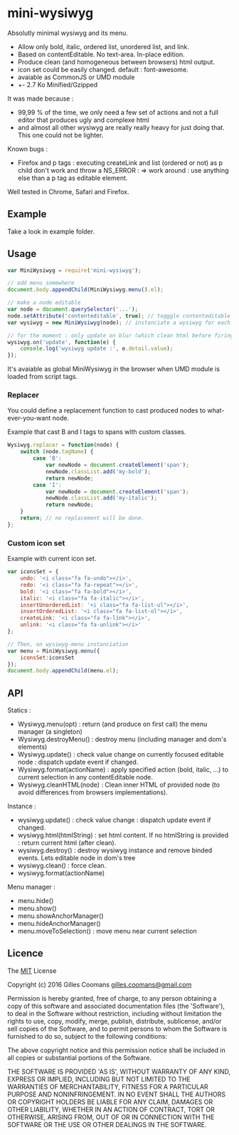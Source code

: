 # mini-wysiwyg

Absolutly minimal wysiwyg and its menu.

- Allow only bold, italic, ordered list, unordered list, and link.
- Based on contentEditable. No text-area. In-place edition.
- Produce clean (and homogeneous between browsers) html output.
- icon set could be easily changed. default : font-awesome.
- avaiable as CommonJS or UMD module
- +- 2.7 Ko Minified/Gzipped


It was made because :
- 99,99 % of the time, we only need a few set of actions and not a full editor that produces ugly and complexe html
- and almost all other wysiwyg are really really heavy for just doing that. This one could not be lighter.


Known bugs :
- Firefox and p tags : executing createLink and list (ordered or not) as p child don't work and throw a NS_ERROR : 
	=> work around : use anything else than a p tag as editable element.


Well tested in Chrome, Safari and Firefox.


## Example

Take a look in example folder.

## Usage

```javascript
var MiniWysiwyg = require('mini-wysiwyg');

// add menu somewhere
document.body.appendChild(MiniWysiwyg.menu().el);

// make a node editable
var node = document.querySelector('...');
node.setAttribute('contenteditable', true); // togggle contenteditable to allow edition and menu handling.
var wysiwyg = new MiniWysiwyg(node); // instanciate a wysiwyg for each editable node

// for the moment : only update on blur (which clean html before firing event)
wysiwyg.on('update', function(e) {
	console.log('wysiwyg update :', e.detail.value);
});

```

It's avaiable as global MiniWysiwyg in the browser when UMD module is loaded from script tags.

### Replacer

You could define a replacement function to cast produced nodes to what-ever-you-want node.

Example that cast B and I tags to spans with custom classes.
```javascript
Wysiwyg.replacer = function(node) {
	switch (node.tagName) {
		case 'B':
			var newNode = document.createElement('span');
			newNode.classList.add('my-bold');
			return newNode;
		case 'I':
			var newNode = document.createElement('span');
			newNode.classList.add('my-italic');
			return newNode;
	}
	return; // no replacement will be done.
};
```

### Custom icon set 

Example with current icon set.
```javascript
var iconsSet = {
	undo: '<i class="fa fa-undo"></i>',
	redo: '<i class="fa fa-repeat"></i>',
	bold: '<i class="fa fa-bold"></i>',
	italic: '<i class="fa fa-italic"></i>',
	insertUnorderedList: '<i class="fa fa-list-ul"></i>',
	insertOrderedList: '<i class="fa fa-list-ol"></i>',
	createLink: '<i class="fa fa-link"></i>',
	unlink: '<i class="fa fa-unlink"></i>'
};

// Then, on wysiwyg-menu instanciation
var menu = MiniWysiwyg.menu({
	iconsSet:iconsSet
});
document.body.appendChild(menu.el);
```

## API

Statics :

- Wysiwyg.menu(opt) : return (and produce on first call) the menu manager (a singleton)
- Wysiwyg.destroyMenu() : destroy menu (including manager and dom's elements)
- Wysiwyg.update() : check value change on currently focused editable node : dispatch update event if changed.
- Wysiwyg.format(actionName) : apply specified action  (bold, italic, ...) to current selection in any contentEditable node.
- Wysiwyg.cleanHTML(node) : Clean inner HTML of provided node (to avoid differences from browsers implementations).

Instance :

- wysiwyg.update() : check value change : dispatch update event if changed.
- wysiwyg.html(htmlString) : set html content. If no htmlString is provided : return current html (after clean).
- wysiwyg.destroy() : destroy wysiwyg instance and remove binded events. Lets editable node in dom's tree
- wysiwyg.clean() : force clean.
- wysiwyg.format(actionName)

Menu manager :

- menu.hide()
- menu.show()
- menu.showAnchorManager()
- menu.hideAnchorManager()
- menu.moveToSelection() : move menu near current selection


## Licence

The [MIT](http://opensource.org/licenses/MIT) License

Copyright (c) 2016 Gilles Coomans <gilles.coomans@gmail.com>

Permission is hereby granted, free of charge, to any person obtaining a copy of this software and associated documentation files (the 'Software'), to deal in the Software without restriction, including without limitation the rights to use, copy, modify, merge, publish, distribute, sublicense, and/or sell copies of the Software, and to permit persons to whom the Software is furnished to do so, subject to the following conditions:

The above copyright notice and this permission notice shall be included in all copies or substantial portions of the Software.

THE SOFTWARE IS PROVIDED 'AS IS', WITHOUT WARRANTY OF ANY KIND, EXPRESS OR IMPLIED, INCLUDING BUT NOT LIMITED TO THE WARRANTIES OF MERCHANTABILITY, FITNESS FOR A PARTICULAR PURPOSE AND NONINFRINGEMENT. IN NO EVENT SHALL THE AUTHORS OR COPYRIGHT HOLDERS BE LIABLE FOR ANY CLAIM, DAMAGES OR OTHER LIABILITY, WHETHER IN AN ACTION OF CONTRACT, TORT OR OTHERWISE, ARISING FROM, OUT OF OR IN CONNECTION WITH THE SOFTWARE OR THE USE OR OTHER DEALINGS IN THE SOFTWARE.